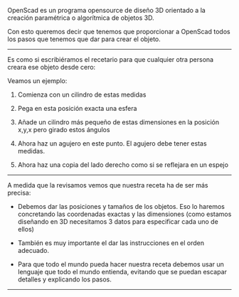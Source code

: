 OpenScad es un programa opensource de diseño 3D orientado a la creación paramétrica o algorítmica de objetos 3D.

Con esto queremos decir que tenemos que proporcionar a OpenScad todos los pasos que tenemos que dar para crear el objeto.

* * *

Es como si escribiéramos el recetario para que cualquier otra persona creara ese objeto desde cero:

Veamos un ejemplo:

1. Comienza con un cilindro de estas medidas

2. Pega en esta posición exacta una esfera

3. Añade un cilindro más pequeño de estas dimensiones en la posición x,y,x pero girado estos ángulos

4. Ahora haz un agujero en este punto. El agujero debe tener estas medidas.

5. Ahora haz una copia del lado derecho como si se reflejara en un espejo

* * * 

A medida que la revisamos vemos que nuestra receta ha de ser más precisa:

* Debemos dar las posiciones y tamaños de los objetos. Eso lo haremos concretando las coordenadas exactas y las dimensiones (como estamos diseñando en 3D necesitamos 3 datos para especificar cada uno de ellos)

* También es muy importante el dar las instrucciones en el orden adecuado.

* Para que todo el mundo pueda hacer nuestra receta debemos usar un lenguaje que todo el mundo entienda, evitando que se puedan escapar detalles y explicando los pasos.

* * *

